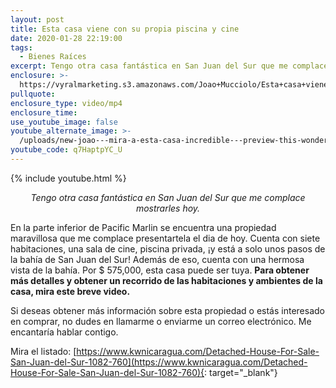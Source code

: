```yaml
---
layout: post
title: Esta casa viene con su propia piscina y cine
date: 2020-01-28 22:19:00
tags:
  - Bienes Raíces
excerpt: Tengo otra casa fantástica en San Juan del Sur que me complace mostrarles hoy.
enclosure: >-
  https://vyralmarketing.s3.amazonaws.com/Joao+Mucciolo/Esta+casa+viene+con+su+propia+piscina+y+cine.mp4
pullquote:
enclosure_type: video/mp4
enclosure_time:
use_youtube_image: false
youtube_alternate_image: >-
  /uploads/new-joao---mira-a-esta-casa-incredible---preview-this-wonderful-property-youtube-1.jpg
youtube_code: q7HaptpYC_U
---
```


{% include youtube.html %}

<p style="text-align: center;"><em>Tengo otra casa fant&aacute;stica en San Juan del Sur que me complace mostrarles hoy.</em></p>


En la parte inferior de Pacific Marlin se encuentra una propiedad maravillosa que me complace presentartela el dia de hoy. Cuenta con siete habitaciones, una sala de cine, piscina privada, &iexcl;y est&aacute; a solo unos pasos de la bah&iacute;a de San Juan del Sur\! Adem&aacute;s de eso, cuenta con una hermosa vista de la bah&iacute;a. Por $ 575,000, esta casa puede ser tuya. **Para obtener m&aacute;s detalles y obtener un recorrido de las habitaciones y ambientes de la casa, mira este breve video.**

Si deseas obtener m&aacute;s informaci&oacute;n sobre esta propiedad o est&aacute;s interesado en comprar, no dudes en llamarme o enviarme un correo electr&oacute;nico. Me encantar&iacute;a hablar contigo.

Mira el listado:&nbsp;[https://www.kwnicaragua.com/Detached-House-For-Sale-San-Juan-del-Sur-1082-760](https://www.kwnicaragua.com/Detached-House-For-Sale-San-Juan-del-Sur-1082-760){: target="_blank"}